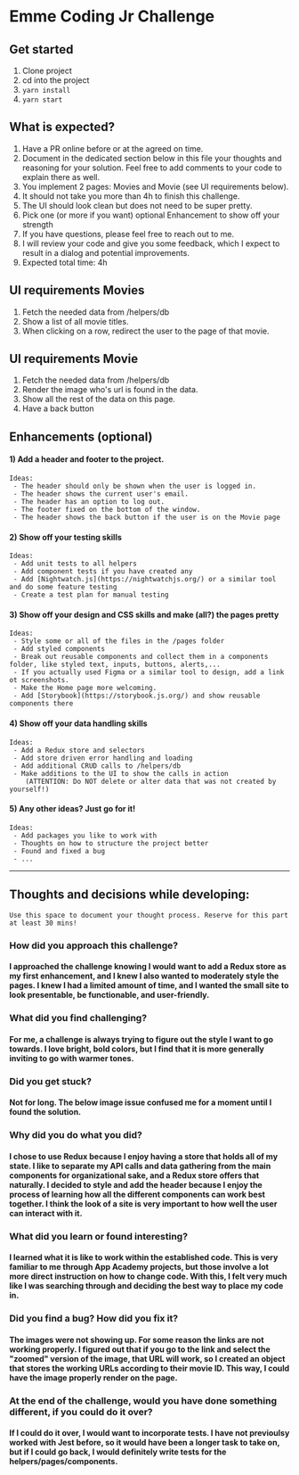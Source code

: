 # Emme Coding Jr Challenge

## Get started
1. Clone project
2. cd into the project
3. `yarn install`
4. `yarn start`

## What is expected?
1. Have a PR online before or at the agreed on time.
2. Document in the dedicated section below in this file your thoughts and reasoning for your solution. Feel free to add comments to your code to explain there as well.
3. You implement 2 pages: Movies and Movie (see UI requirements below).
4. It should not take you more than 4h to finish this challenge.
5. The UI should look clean but does not need to be super pretty.
6. Pick one (or more if you want) optional Enhancement to show off your strength
7. If you have questions, please feel free to reach out to me.
8. I will review your code and give you some feedback, which I expect to result in a dialog and potential improvements.
9. Expected total time: 4h

## UI requirements Movies
1. Fetch the needed data from /helpers/db
2. Show a list of all movie titles.
3. When clicking on a row, redirect the user to the page of that movie.

## UI requirements Movie
1. Fetch the needed data from /helpers/db
2. Render the image who's url is found in the data.
3. Show all the rest of the data on this page.
4. Have a back button

## Enhancements (optional)

#### 1) Add a header and footer to the project.
    Ideas:
     - The header should only be shown when the user is logged in.
     - The header shows the current user's email.
     - The header has an option to log out.
     - The footer fixed on the bottom of the window.
     - The header shows the back button if the user is on the Movie page

#### 2) Show off your testing skills
    Ideas:
     - Add unit tests to all helpers
     - Add component tests if you have created any
     - Add [Nightwatch.js](https://nightwatchjs.org/) or a similar tool and do some feature testing
     - Create a test plan for manual testing

#### 3) Show off your design and CSS skills and make (all?) the pages pretty
    Ideas:
     - Style some or all of the files in the /pages folder
     - Add styled components
     - Break out reusable components and collect them in a components folder, like styled text, inputs, buttons, alerts,...
     - If you actually used Figma or a similar tool to design, add a link ot screenshots.
     - Make the Home page more welcoming.
     - Add [Storybook](https://storybook.js.org/) and show reusable components there

#### 4) Show off your data handling skills
    Ideas:
     - Add a Redux store and selectors
     - Add store driven error handling and loading
     - Add additional CRUD calls to /helpers/db
     - Make additions to the UI to show the calls in action
        (ATTENTION: Do NOT delete or alter data that was not created by yourself!)

#### 5) Any other ideas? Just go for it!
    Ideas:
     - Add packages you like to work with
     - Thoughts on how to structure the project better
     - Found and fixed a bug
     - ...


----------

## Thoughts and decisions while developing:

    Use this space to document your thought process. Reserve for this part at least 30 mins!

### How did you approach this challenge?

#### I approached the challenge knowing I would want to add a Redux store as my first enhancement, and I knew I also wanted to moderately style the pages. I knew I had a limited amount of time, and I wanted the small site to look presentable, be functionable, and user-friendly.

### What did you find challenging?

#### For me, a challenge is always trying to figure out the style I want to go towards. I love bright, bold colors, but I find that it is more generally inviting to go with warmer tones. 

### Did you get stuck?

#### Not for long. The below image issue confused me for a moment until I found the solution.

### Why did you do what you did?

#### I chose to use Redux because I enjoy having a store that holds all of my state. I like to separate my API calls and data gathering from the main components for organizational sake, and a Redux store offers that naturally. I decided to style and add the header because I enjoy the process of learning how all the different components can work best together. I think the look of a site is very important to how well the user can interact with it.
   
### What did you learn or found interesting?

#### I learned what it is like to work within the established code. This is very familiar to me through App Academy projects, but those involve a lot more direct instruction on how to change code. With this, I felt very much like I was searching through and deciding the best way to place my code in.

### Did you find a bug? How did you fix it?

#### The images were not showing up. For some reason the links are not working properly. I figured out that if you go to the link and select the "zoomed" version of the image, that URL will work, so I created an object that stores the working URLs according to their movie ID. This way, I could have the image properly render on the page.

### At the end of the challenge, would you have done something different, if you could do it over?

#### If I could do it over, I would want to incorporate tests. I have not previoulsy worked with Jest before, so it would have been a longer task to take on, but if I could go back, I would definitely write tests for the helpers/pages/components.
